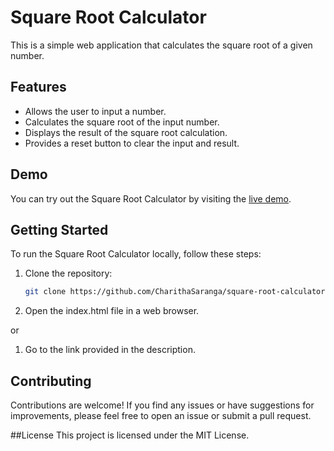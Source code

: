 # Square Root Calculator

This is a simple web application that calculates the square root of a given number.


## Features

- Allows the user to input a number.
- Calculates the square root of the input number.
- Displays the result of the square root calculation.
- Provides a reset button to clear the input and result.

## Demo

You can try out the Square Root Calculator by visiting the [live demo](https://squre-root-calculator.netlify.app/).

## Getting Started

To run the Square Root Calculator locally, follow these steps:

1. Clone the repository:

   ```bash
   git clone https://github.com/CharithaSaranga/square-root-calculator.git


2. Open the index.html file in a web browser.

or

1. Go to the link provided in the description.

## Contributing

Contributions are welcome! If you find any issues or have suggestions for improvements, please feel free to open an issue or submit a pull request.

##License
This project is licensed under the MIT License.
